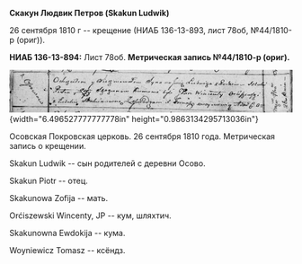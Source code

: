 **Скакун Людвик Петров (Skakun Ludwik)**

26 сентября 1810 г -- крещение (НИАБ 136-13-893, лист 78об, №44/1810-р
(ориг)).

**НИАБ 136-13-894:** Лист 78об. **Метрическая запись №44/1810-р
(ориг).**

![](./media/37a6cbd4b070ddc1478ac332113eec66fbb448db.png){width="6.496527777777778in"
height="0.9863134295713036in"}

Осовская Покровская церковь. 26 сентября 1810 года. Метрическая запись о
крещении.

Skakun Ludwik -- сын родителей с деревни Осовo.

Skakun Piotr -- отец.

Skakunowa Zofija -- мать.

Orćiszewski Wincenty, JP -- кум, шляхтич.

Skakunowna Ewdokija -- кума.

Woyniewicz Tomasz -- ксёндз.

